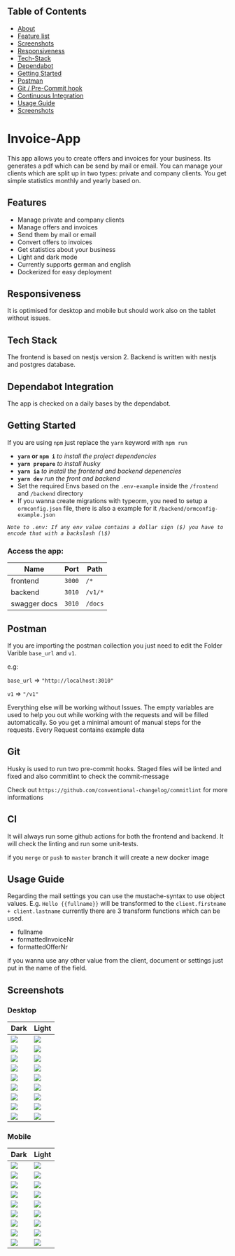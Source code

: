 ## Table of Contents

  - [About](#invoice-app)
  - [Feature list](#features)
  - [Screenshots](#screenshots)
  - [Responsiveness](#responsiveness)
  - [Tech-Stack](#tech-stack)
  - [Dependabot](#dependabot-integration)
  - [Getting Started](#getting-started)
  - [Postman](#postman)
  - [Git / Pre-Commit hook](#git)
  - [Continuous Integration](#ci)
  - [Usage Guide](#usage-guide)
  - [Screenshots](#screenshots)

# Invoice-App
This app allows you to create offers and invoices for your business. Its generates a pdf which can be send by mail or email. You can manage your clients which are split up in two types: private and company clients.
You get simple statistics monthly and yearly based on.

## Features
- Manage private and company clients
- Manage offers and invoices
- Send them by mail or email
- Convert offers to invoices
- Get statistics about your business
- Light and dark mode
- Currently supports german and english
- Dockerized for easy deployment

## Responsiveness
It is optimised for desktop and mobile but should work also on the tablet without issues.

## Tech Stack
The frontend is based on nestjs version 2. Backend is written with nestjs and postgres database.

## Dependabot Integration
The app is checked on a daily bases by the dependabot.

## Getting Started
If you are using `npm` just replace the `yarn` keyword with `npm run`

- **`yarn` or `npm i`** *to install the project dependencies*
- **`yarn prepare`** *to install husky*
- **`yarn ia`** *to install the frontend and backend depenencies*
- **`yarn dev`** *run the front and backend*
- Set the required Envs based on the `.env-example` inside the `/frontend` and `/backend` directory
- If you wanna create migrations with typeorm, you need to setup a `ormconfig.json` file, there is also a example for it `/backend/ormconfig-example.json`

*`Note to .env: If any env value contains a dollar sign ($) you have to encode that with a backslash (\$)`*

### Access the app:
| Name | Port | Path |
| --- | --- | --- |
| frontend | `3000` | `/*` |
| backend  | `3010` | `/v1/*` |
| swagger docs  | `3010` | `/docs` |

## Postman
If you are importing the postman collection you just need to edit the Folder Varible `base_url` and `v1`. 

e.g:

`base_url` => `"http://localhost:3010"`

`v1` => `"/v1"`

Everything else will be working without Issues. The empty variables are used to help you out while working with the requests and will be filled automatically. So you get a minimal amount of manual steps for the requests. Every Request contains example data

## Git
Husky is used to run two pre-commit hooks. Staged files will be linted and fixed and also commitlint to check the commit-message

Check out `https://github.com/conventional-changelog/commitlint` for more informations

## CI
It will always run some github actions for both the frontend and backend. It will check the linting and run some unit-tests.

if you `merge` or `push` to `master` branch it will create a new docker image

## Usage Guide
Regarding the mail settings you can use the mustache-syntax to use object values. 
E.g. `Hello {{fullname}}` will be transformed to the `client.firstname + client.lastname` currently there are 3 transform functions which can be used.
- fullname
- formattedInvoiceNr
- formattedOfferNr

if you wanna use any other value from the client, document or settings just put in the name of the field.

## Screenshots
### Desktop
| Dark | Light |
| ---- | ----- |
| ![](https://invoice-app.pscl.dev/statistics_view_dark.png) | ![](https://invoice-app.pscl.dev/statistics_view_light.png) |
| ![](https://invoice-app.pscl.dev/client_view_dark.png) | ![](https://invoice-app.pscl.dev/client_view_light.png) |
| ![](https://invoice-app.pscl.dev/client_edit_dark.png) | ![](https://invoice-app.pscl.dev/client_edit_light.png) |
| ![](https://invoice-app.pscl.dev/document_view_dark.png) | ![](https://invoice-app.pscl.dev/document_view_light.png) |
| ![](https://invoice-app.pscl.dev/document_edit_dark.png) | ![](https://invoice-app.pscl.dev/document_edit_light.png) |
| ![](https://invoice-app.pscl.dev/document_send_dark.png) | ![](https://invoice-app.pscl.dev/document_send_light.png) |
| ![](https://invoice-app.pscl.dev/document_create_dark_1.png) | ![](https://invoice-app.pscl.dev/document_create_light_1.png) |
| ![](https://invoice-app.pscl.dev/document_create_dark_2.png) | ![](https://invoice-app.pscl.dev/document_create_light_2.png) |
| ![](https://invoice-app.pscl.dev/settings_view_dark.png) | ![](https://invoice-app.pscl.dev/settings_view_light.png) |
### Mobile
| Dark | Light |
| ---- | ----- |
| ![](https://invoice-app.pscl.dev/statistics_view_dark_mobile.png) | ![](https://invoice-app.pscl.dev/statistics_view_light_mobile.png) |
| ![](https://invoice-app.pscl.dev/client_view_dark_mobile.png) | ![](https://invoice-app.pscl.dev/client_view_light_mobile.png) |
| ![](https://invoice-app.pscl.dev/client_edit_dark_mobile.png) | ![](https://invoice-app.pscl.dev/client_edit_light_mobile.png) |
| ![](https://invoice-app.pscl.dev/document_view_dark_mobile.png) | ![](https://invoice-app.pscl.dev/document_view_light_mobile.png) |
| ![](https://invoice-app.pscl.dev/document_edit_dark_mobile.png) | ![](https://invoice-app.pscl.dev/document_edit_light_mobile.png) |
| ![](https://invoice-app.pscl.dev/document_send_dark_mobile.png) | ![](https://invoice-app.pscl.dev/document_send_light_mobile.png) |
| ![](https://invoice-app.pscl.dev/document_create_dark_1_mobile.png) | ![](https://invoice-app.pscl.dev/document_create_light_1_mobile.png) |
| ![](https://invoice-app.pscl.dev/document_create_dark_2_mobile.png) | ![](https://invoice-app.pscl.dev/document_create_light_2_mobile.png) |
| ![](https://invoice-app.pscl.dev/settings_view_dark_mobile.png) | ![](https://invoice-app.pscl.dev/settings_view_light_mobile.png) |